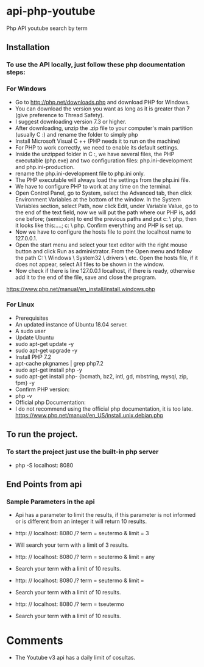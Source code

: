 # api-php-youtube
Php API youtube search by term

## Installation

### To use the API locally, just follow these php documentation steps:

### For Windows

- Go to http://php.net/downloads.php and download PHP for Windows.
- You can download the version you want as long as it is greater than 7 (give preference to Thread Safety).
- I suggest downloading version 7.3 or higher.
- After downloading, unzip the .zip file to your computer's main partition (usually C :) and rename the folder to simply php
- Install Microsoft Visual C ++ (PHP needs it to run on the machine)
- For PHP to work correctly, we need to enable its default settings.
- Inside the unzipped folder in C :, we have several files, the PHP executable (php.exe) and two configuration files: php.ini-development and php.ini-production.
- rename the php.ini-development file to php.ini only.
- The PHP executable will always load the settings from the php.ini file.
- We have to configure PHP to work at any time on the terminal.
- Open Control Panel, go to System, select the Advanced tab, then click Environment Variables at the bottom of the window. In the System Variables section, select Path, now click Edit, under Variable Value, go to the end of the text field, now we will put the path where our PHP is, add one before; (semicolon) to end the previous paths and put c: \ php, then it looks like this:….; c: \ php. Confirm everything and PHP is set up.
- Now we have to configure the hosts file to point the localhost name to 127.0.0.1.
- Open the start menu and select your text editor with the right mouse button and click Run as administrator. From the Open menu and follow the path C: \ Windows \ System32 \ drivers \ etc. Open the hosts file, if it does not appear, select All files to be shown in the window.
- Now check if there is line 127.0.0.1 localhost, if there is ready, otherwise add it to the end of the file, save and close the program.

https://www.php.net/manual/en_install/install.windows.php

### For Linux

- Prerequisites
- An updated instance of Ubuntu 18.04 server.
- A sudo user
- Update Ubuntu
- sudo apt-get update -y
- sudo apt-get upgrade -y
- Install PHP 7.2
- apt-cache pkgnames | grep php7.2
- sudo apt-get install php -y
- sudo apt-get install php- {bcmath, bz2, intl, gd, mbstring, mysql, zip, fpm} -y
- Confirm PHP version:
- php -v
- Official php Documentation:
- I do not recommend using the official php documentation, it is too late.
https://www.php.net/manual/en_US/install.unix.debian.php


## To run the project.

### To start the project just use the built-in php server

- php -S localhost: 8080

## End Points from api

### Sample Parameters in the api

- Api has a parameter to limit the results, if this parameter is not informed or is different from an integer it will return 10 results.
- http: // localhost: 8080 /? term = seutermo & limit = 3
- Will search your term with a limit of 3 results.

- http: // localhost: 8080 /? term = seutermo & limit = any
- Search your term with a limit of 10 results.

- http: // localhost: 8080 /? term = seutermo & limit =
- Search your term with a limit of 10 results.

- http: // localhost: 8080 /? term = tseutermo
- Search your term with a limit of 10 results.

# Comments

- The Youtube v3 api has a daily limit of cosultas.